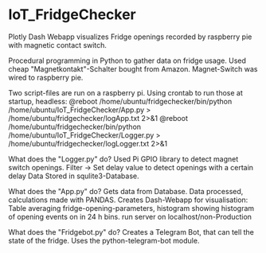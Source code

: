 # IoT_FridgeChecker
Plotly Dash Webapp visualizes Fridge openings recorded by raspberry pie with magnetic contact switch.

Procedural programming in Python to gather data on fridge usage.
Used cheap "Magnetkontakt"-Schalter bought from Amazon.
Magnet-Switch was wired to raspberry pie.

Two script-files are run on a raspberry pi. 
Using crontab to run those at startup, headless: 
@reboot /home/ubuntu/fridgechecker/bin/python /home/ubuntu/IoT_FridgeChecker/App.py > /home/ubuntu/fridgechecker/logApp.txt 2>&1
@reboot /home/ubuntu/fridgechecker/bin/python /home/ubuntu/IoT_FridgeChecker/Logger.py > /home/ubuntu/fridgechecker/logLogger.txt 2>&1


What does the "Logger.py" do?
Used Pi GPIO library to detect magnet switch openings. 
Filter -> Set delay value to detect openings with a certain delay
Data Stored in squlite3-Database.


What does the "App.py" do?
Gets data from Database.
Data processed, calculations made with PANDAS.
Creates Dash-Webapp for visualisation: Table averaging fridge-opening-parameters, histogram showing histogram of opening events on in 24 h bins. 
run server on localhost/non-Production

What does the "Fridgebot.py" do? 
Creates a Telegram Bot, that can tell the state of the fridge. 
Uses the python-telegram-bot module.

